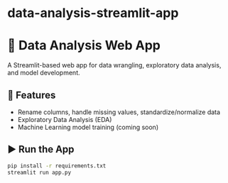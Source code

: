 # data-analysis-streamlit-app

# 🧠 Data Analysis Web App

A Streamlit-based web app for data wrangling, exploratory data analysis, and model development.

## 🚀 Features
- Rename columns, handle missing values, standardize/normalize data
- Exploratory Data Analysis (EDA)
- Machine Learning model training (coming soon)

## ▶️ Run the App

```bash
pip install -r requirements.txt
streamlit run app.py
